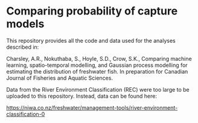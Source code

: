 # Comparing probability of capture models

This repository provides all the code and data used for the analyses described in:

Charsley, A.R., Nokuthaba, S., Hoyle, S.D., Crow, S.K., Comparing machine learning, spatio-temporal modelling, and Gaussian process modelling for estimating the distribution of freshwater fish. In preparation for Canadian Journal of Fisheries and Aquatic Sciences.

Data from the River Environment Classification (REC) were too large to be uploaded to this repository. Instead, data can be found here:

https://niwa.co.nz/freshwater/management-tools/river-environment-classification-0
